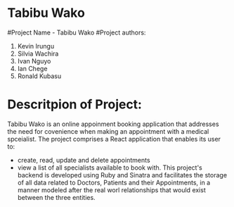 # Tabibu Wako

#Project Name - Tabibu Wako
#Project authors:

1. Kevin Irungu
2. Silvia Wachira
3. Ivan Nguyo
3. Ian Chege
4. Ronald Kubasu

# Descritpion of Project:
Tabibu Wako is an online appoinment booking application that addresses the need for covenience when making an appointment with a medical spceialist. The project comprises a React application that enables its user to:
 - create, read, update and delete appointments
 - view a list of all specialists available to book with. 
 This project's backend is developed using Ruby and Sinatra and facilitates the storage of all data related to Doctors, Patients and their Appointments, in a manner modeled after the real worl relationships that would exist between the three entities. 

